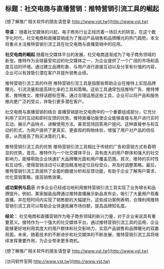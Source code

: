 ## **标题：社交电商与直播营销：推特营销引流工具的崛起**

[想了解推广相关软件的朋友请登录 http://www.vst.tw](http://www.vst.tw)

**导语：**
随着社交媒体的兴起，电子商务行业正经历着一场巨大的转变。在这个数字化时代，社交电商和直播营销成为了推动产品销售和品牌曝光的热门趋势。本文将重点关注推特营销引流工具在社交电商与直播营销中的应用。

**社交电商的崛起**
随着社交媒体平台的发展，社交电商逐渐成为了电子商务领域的新宠。推特作为全球最受欢迎的社交媒体之一，为企业提供了一个广阔的市场和高度互动的环境。通过建立品牌形象、与用户进行直接互动以及分享有价值的内容，企业可以有效吸引潜在客户并提升销售业绩。

推特营销引流工具的作用
推特营销引流工具是指那些帮助企业在推特上实现品牌曝光、引流流量和提高转化率的工具和策略。这些工具通常包括推特广告、推特博客、推特推文、推特话题标签等。通过合理运用这些工具，企业可以将产品和服务推向更广泛的受众，并吸引更多潜在客户。

社交电商与直播营销的结合
直播营销是社交电商中的一个重要组成部分，它充分利用了实时互动和即时反馈的优势。推特直播功能使企业能够直接与用户进行实时互动，展示产品特点、讲解使用方法，甚至现场回答用户提问。这种直接参与和互动的形式，为用户提供了更真实、更直观的购物体验，增强了用户对产品的信任感，从而提高了购买决策的几率。

推特营销引流工具的优势
推特营销引流工具相比于传统的广告和营销方式有着明显的优势。首先，推特作为一个社交媒体平台，具有庞大的用户群体和强大的社交影响力，能够帮助企业快速扩大品牌曝光面和用户覆盖范围。其次，推特的实时性和互动性，使得营销活动可以更加精准地定位目标受众，并及时调整策略。最后，推特营销引流工具提供了全面的数据分析和反馈功能，有助于企业了解用户需求、优化营销策略，提高销售效果。

**成功案例与启示**
许多企业已经成功地利用推特营销引流工具实现了业务增长和品牌提升。例如，某家服装品牌通过推特直播展示新品发布会，吸引了大量用户观看直播，并在短时间内实现了销售额的大幅提升。这些成功案例表明，合理利用推特营销引流工具可以帮助企业快速拓展市场份额，提高品牌知名度。

**结论：**
社交电商和直播营销作为电子商务领域的新兴力量，对于企业来说具有重要意义。推特作为一个强大的社交媒体平台，通过推特营销引流工具的运用，企业能够更好地利用其庞大的用户群体和社交影响力，实现产品销售和品牌曝光的双赢局面。未来，随着技术的不断进步和社交媒体的不断发展，推特营销引流工具将继续发挥重要作用，为企业带来更多商机。

[想了解推广相关软件的朋友请登录 http://www.vst.tw](http://www.vst.tw)


[访问软件官网 http://www.vst.tw](http://www.vst.tw)
